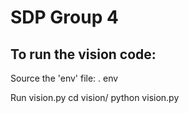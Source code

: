 SDP Group  4
=========

To run the vision code:
 ------------------------
 
Source the 'env' file:
    . env


Run vision.py
    cd vision/
    python vision.py
